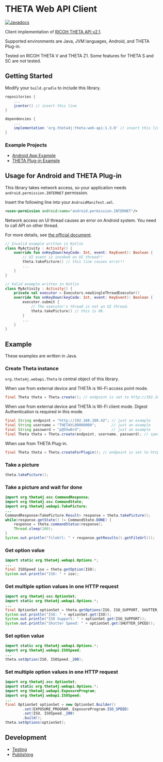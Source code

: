 # THETA Web API Client

[![Javadocs](https://javadoc.io/badge/org.theta4j/theta-web-api.svg)](https://javadoc.io/doc/org.theta4j/theta-web-api)

Client implementation of [RICOH THETA API v2.1](https://developers.theta360.com/en/docs/v2.1/api_reference/).

Supported environments are Java, JVM languages, Android, and THETA Plug-in.

Tested on RICOH THETA V and THETA Z1. Some features for THETA S and SC are not tested.

## Getting Started

Modify your `build.gradle` to include this library.

```groovy
repositories {
    ...
    jcenter() // insert this line
}

dependencies {
    ...
    implementation 'org.theta4j:theta-web-api:1.3.0' // insert this line
}
```

### Example Projects

* [Android App Example](android-app-example)
* [THETA Plug-in Example](theta-plugin-example)

## Usage for Android and THETA Plug-in

This library takes network access, so your application needs `android.permission.INTERNET` permission.

Insert the following line into your `AndroidManifest.xml`.

```xml
<uses-permission android:name="android.permission.INTERNET"/>
```

Network access on UI thread causes an error on Android system. You need to call API on other thread.

For more details, see [the official document](https://developer.android.com/guide/components/processes-and-threads).

```kotlin
// Invalid example written in Kotlin
class MyActivity : Activity() {
    override fun onKeyDown(keyCode: Int, event: KeyEvent): Boolean {
        // UI event is invoked on UI thread!!
        theta.takePicture() // this line causes error!!
        ...
    }
}
```

```kotlin
// Valid example written in Kotlin
class MyActivity : Activity() {
    private val executor = Executors.newSingleThreadExecutor()
    override fun onKeyDown(keyCode: Int, event: KeyEvent): Boolean {
        executor.submit {
            // The executor's thread is not an UI thread.
            theta.takePicture() // this is OK.
        }
        ...
    }
}
```

## Example

These examples are written in Java.

### Create Theta instance

`org.theta4j.webapi.Theta` is central object of this library.

When use from external device and THETA is Wi-Fi access point mode.

```java
final Theta theta = Theta.create(); // endpoint is set to http://192.168.1.1
```

When use from external device and THETA is Wi-Fi client mode.
Digest Authentication is required in this mode.

```java
final String endpoint = "http://192.168.100.42"; // just an example
final String username = "THETAYL00000000";       // just an example
final String password = "p@55w0rd";              // just an example
final Theta theta = Theta.create(endpoint, username, password); // specify username and password
```

When use from THETA Plug-in.

```java
final Theta theta = Theta.createForPlugin(); // endpoint is set to http://127.0.0.1:8080
```

### Take a picture

```java
theta.takePicture();
```

### Take a picture and wait for done

```java
import org.theta4j.osc.CommandResponse;
import org.theta4j.osc.CommandState;
import org.theta4j.webapi.TakePicture;
...
CommandResponse<TakePicture.Result> response = theta.takePicture();
while(response.getState() != CommandState.DONE) {
    response = theta.commandStatus(response);
    Thread.sleep(100);
}
System.out.println("fileUrl: " + response.getResults().getFileUrl());
```

### Get option value

```java
import static org.theta4j.webapi.Options.*;
...
final ISOSpeed iso = theta.getOption(ISO);
System.out.println("ISO: " + iso);
```

### Get multiple option values in one HTTP request

```java
import org.theta4j.osc.OptionSet;
import static org.theta4j.webapi.Options.*;
...
final OptionSet optionSet = theta.getOptions(ISO, ISO_SUPPORT, SHUTTER_SPEED);
System.out.println("ISO: " + optionSet.get(ISO));
System.out.println("ISO Support: " + optionSet.get(ISO_SUPPORT));
System.out.println("Shutter Speed: " + optionSet.get(SHUTTER_SPEED));
```

### Set option value

```java
import static org.theta4j.webapi.Options.*;
import org.theta4j.webapi.ISOSpeed;
...
theta.setOption(ISO, ISOSpeed._200);
```

### Set multiple option values in one HTTP request

```java
import org.theta4j.osc.OptionSet;
import static org.theta4j.webapi.Options.*;
import org.theta4j.webapi.ExposureProgram;
import org.theta4j.webapi.ISOSpeed;
...
final OptionSet optionSet = new OptionSet.Builder()
        .set(EXPOSURE_PROGRAM, ExposureProgram.ISO_SPEED)
        .set(ISO, ISOSpeed._200)
        .build();          
theta.setOptions(optionSet);
```

## Development

* [Testing](doc/dev/test)
* [Publishing](doc/dev/publish)
